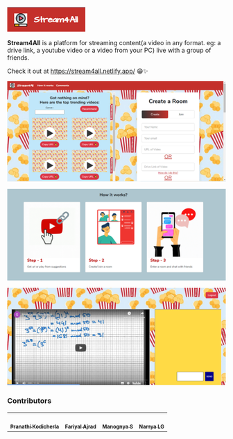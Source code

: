 ![Image](assets/logo.jpg)

**Stream4All** is a platform for streaming content(a video in any format. eg: a drive link, a youtube video or a video from your PC) live with a group of friends.

Check it out at https://stream4all.netlify.app/ 😁✨

![Image](assets/landing.png)

![Image](assets/script.PNG)

![Image](assets/theatre.PNG)


### Contributors

<table>
  <tr>
     <td align="center"><a href="https://github.com/Pranathi-star"><img src="https://avatars3.githubusercontent.com/u/52571012?s=400&u=1071c26859f6f48b811595ef718542538a04e8d5&v=4" width="100px;" alt=""/><br /><sub><b>Pranathi Kodicherla</b></sub></a></td>
      <td align="center"><a href="https://github.com/FaryalAjradh"><img src="https://avatars0.githubusercontent.com/u/19347415?s=400&v=4" width="100px;" alt=""/><br /><sub><b>Fariyal Ajrad</b></sub></a></td>
      <td align="center"><a href="https://github.com/Manognya5"><img src="https://avatars1.githubusercontent.com/u/73352576?s=400&v=4" width="100px;" alt=""/><br /><sub><b>Manognya S</b></sub></a></td>
      <td align="center"><a href="https://github.com/Namyalg"><img src="https://avatars0.githubusercontent.com/u/53875297?s=400&v=4" width="100px;" alt=""/><br /><sub><b>Namya LG</b></sub></a></td>
   
  </tr>
  </table>
